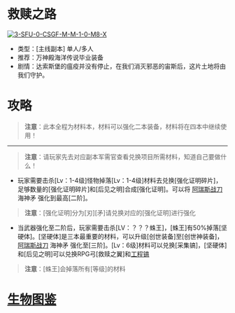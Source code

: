 # 救赎之路
<a href="https://ibb.co/cwKkXFK"><img src="https://i.ibb.co/LrDYhtD/3-SFU-0-CSGF-M-M-1-0-M8-X.png" alt="3-SFU-0-CSGF-M-M-1-0-M8-X" border="0"></a>
* 类型：[主线副本] 单人/多人
* 推荐：万神殿海洋传说毕业装备
* 剧情：达索斯堡的瘟疫并没有停止，在我们消灭邪恶的宙斯后，这片土地将由我们守护。
# 攻略
>**注意**：此本全程为材料本，材料可以强化二本装备，材料将在四本中继续使用！
--------------------------------------------------------------------------------------------------------------------------------------------------------------------------
>**注意**：请玩家先去对应副本军需官查看兑换项目所需材料，知道自己要做什么！
* 玩家需要击杀[Lv：1-4级]怪物掉落[Lv：1-4级]材料去兑换[强化证明碎片]，足够数量的[强化证明碎片]和[后见之明]合成[强化证明]。可以将 <a href="https://github.com/LeafletXD/Minecraft-Yuanchu-Server-Wiki/blob/main/Wiki/RPG%E9%81%93%E5%85%B7/%E8%BF%91%E6%88%98%E6%AD%A6%E5%99%A8/%E5%89%91/%E9%98%BF%E7%91%9E%E6%96%AF%E6%88%98%E5%88%80.md">阿瑞斯战刀<a/> 海神矛 强化到最高[二阶]。
>**注意**：[强化证明]分为[刃][矛]请兑换对应的[强化证明]进行强化
* 当武器强化至二阶后，玩家需要击杀[LV：？？？蛛王]，[蛛王]有50%掉落[坚硬体]。[坚硬体]是三本最重要的材料，可以升级[创世装备]至[创世神装备]，<a href="https://github.com/LeafletXD/Minecraft-Yuanchu-Server-Wiki/blob/main/Wiki/RPG%E9%81%93%E5%85%B7/%E8%BF%91%E6%88%98%E6%AD%A6%E5%99%A8/%E5%89%91/%E9%98%BF%E7%91%9E%E6%96%AF%E6%88%98%E5%88%80.md">阿瑞斯战刀<a/> 海神矛 强化至[三阶]。[Lv：6级]材料可以兑换[采集镐]，[坚硬体]和[后见之明]可以兑换RPG弓[救赎之翼]和[工程镐](工程镐为建筑党玩家专属！)
>**注意**：[蛛王]会掉落所有[等级]的材料
# <a href="https://github.com/LeafletXD/Minecraft-Yuanchu-Server-Wiki/blob/main/Wiki/%E7%94%9F%E7%89%A9%E5%9B%BE%E9%89%B4/%E3%80%90%E4%B8%89%E6%9C%AC%E3%80%91%E6%95%91%E8%B5%8E%E4%B9%8B%E8%B7%AF.md">生物图鉴<a/> 
